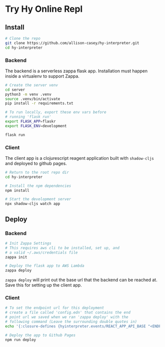# Try Hy Online Repl

## Install
```bash
# Clone the repo
git clone https://github.com/allison-casey/hy-interpreter.git
cd hy-interpreter
```
### Backend
The backend is a serverless zappa flask app. Installation
must happen inside a virtualenv to support Zappa.

```bash
# Create the server venv
cd server
python3 -m venv .venv
source .venv/bin/activate
pip install -r requirements.txt

# To run locally, export these env vars before
# running 'flask run'
export FLASK_APP=flaskr
export FLASK_ENV=development

flask run
```

### Client
The client app is a clojurescript reagent application built
with `shadow-cljs` and deployed to github pages.

```bash
# Return to the root repo dir
cd hy-interpreter

# Install the npm dependencies
npm install

# Start the development server
npx shadow-cljs watch app
```

## Deploy
### Backend
```bash
# Init Zappa Settings
# This requires aws cli to be installed, set up, and
# a valid ~/.aws/credentials file
zappa init

# Deploy the flask app to AWS Lambda
zappa deploy
```

`zappa deploy` will print out the base url that the backend
can be reached at. Save this for setting up the client app.
### Client

```bash
# To set the endpoint url for this deployment
# create a file called 'config.edn' that contains the end
# point url we saved when we ran 'zappa deploy' with the
# following command (Leave the surrounding double quotes in)
echo '{:closure-defines {hyinterpreter.events/REACT_APP_API_BASE "<ENDPOINT-URL>"}}' > config.edn

# Deploy the app to Github Pages
npm run deploy
```
